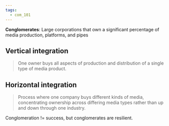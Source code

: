 ```yaml
---
tags:
  - com_101
---
```


**Conglomerates**: Large corporations that own a significant percentage of media production, platforms, and pipes

## Vertical integration

> One owner buys all aspects of production and distribution of a single type of media product.

## Horizontal integration

> Process where one company buys different kinds of media, concentrating ownership across differing media types rather than up and down through one industry.

Conglomeration != success, but conglomerates are resilient.